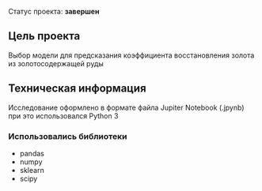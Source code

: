 Статус проекта: **завершен**

## Цель проекта
Выбор модели для предсказания коэффициента восстановления золота из золотосодержащей руды

## Техническая информация

Исследование оформлено в формате файла Jupiter Notebook (.jpynb)
при это использовался Python 3

### Использовались библиотеки
- pandas
- numpy
- sklearn
- scipy
